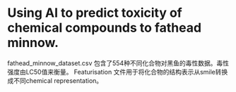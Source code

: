 # Using AI to predict toxicity of chemical compounds to fathead minnow.
fathead_minnow_dataset.csv 包含了554种不同化合物对黑鱼的毒性数据。毒性强度由LC50值来衡量。
Featurisation 文件用于将化合物的结构表示从smile转换成不同chemical representation。
